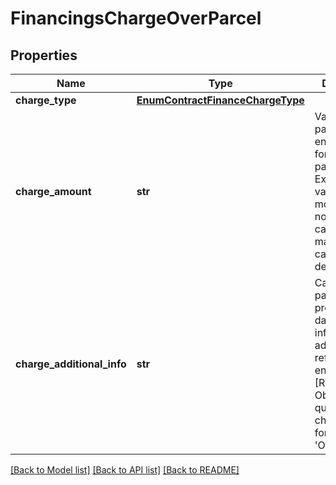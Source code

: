 # FinancingsChargeOverParcel

## Properties
Name | Type | Description | Notes
------------ | ------------- | ------------- | -------------
**charge_type** | [**EnumContractFinanceChargeType**](EnumContractFinanceChargeType.md) |  | 
**charge_amount** | **str** | Valor do pagamento do encargo pago fora da parcela. Expresso em valor monetário com no mínimo 2 casas e no máximo 4 casas decimais. | 
**charge_additional_info** | **str** | Campo livre para preenchimento das informações adicionais referente ao encargo.  [Restrição] Obrigatório quando chargeType for igual &#x27;OUTROS&#x27;.  | [optional] 

[[Back to Model list]](../README.md#documentation-for-models) [[Back to API list]](../README.md#documentation-for-api-endpoints) [[Back to README]](../README.md)

